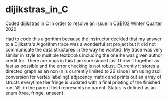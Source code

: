 # dijikstras_in_C
Coded dijikstras in C in order to resolve an issue in CSE102 Winter Quarter 2020

Had to code this algorithm because the instructor decided that my answer to a Dijikstra's Algorithm trace was a wonderful art project but it did not communicate the data structures in the way he wanted. My trace was very similar in style to multiple textbooks including the one he was given author credit for. There are bugs in this I am sure since I just threw it together as fast as possible and the error checking is not robust. Currently it stores a directed graph as an nxn (n is currently limited to 26 since I am using ascii conversion for vertex labeling) adjacency matrix and prints out an array of structs everytime the fringe is updated with a final printing of the finished run. '@' in the parent field represents no parent. Status is defined as an enum {tree, fringe, unseen}.  
